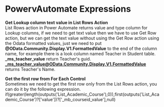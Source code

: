 # PowervAutomate Expressions
**Get Lookup column text value in List Rows Action** <br>
List Rows action in Power Automate returns value and type column for Lookup columns, if we need to get text value then we have to use Get Row action, but we can get the text value without using the Get Row action using the Odata formatted values, just we need to put **@OData.Community.Display.V1.FormattedValue** to the end of the column name, for example there is a look column named Teacher in Student table. <br>
**_ms_teacher_value**  return Teacher's guid. <br>
**_ms_teacher_value@OData.Community.Display.V1.FormattedValue** returns Teacher's Name. <br>

**Get the first row from For Each Control** <br>
Sometimes we need to get the first row only from the List Rows action, you can do it by the following expression. <br>
if(greater(length(outputs('List_Academic_Course'),0)),first(outputs('List_Academic_Course')?['value'])?['_mb_courseid_value'],null)


